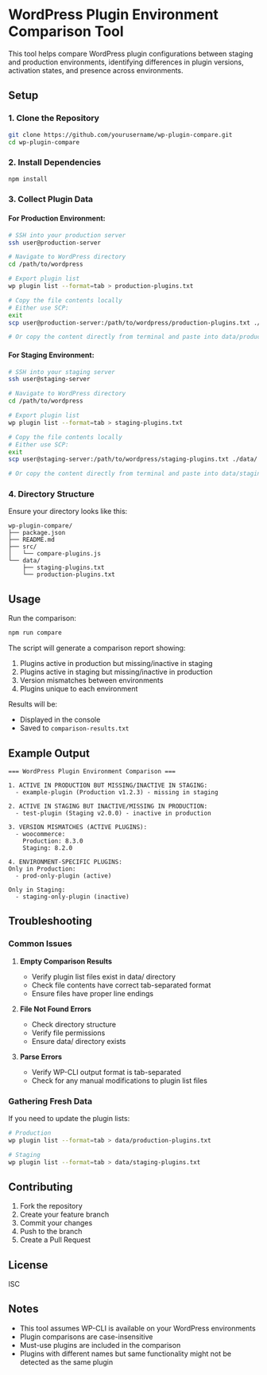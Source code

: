 # WordPress Plugin Environment Comparison Tool

This tool helps compare WordPress plugin configurations between staging and production environments, identifying differences in plugin versions, activation states, and presence across environments.

## Setup

### 1. Clone the Repository
```bash
git clone https://github.com/yourusername/wp-plugin-compare.git
cd wp-plugin-compare
```

### 2. Install Dependencies
```bash
npm install
```

### 3. Collect Plugin Data

#### For Production Environment:
```bash
# SSH into your production server
ssh user@production-server

# Navigate to WordPress directory
cd /path/to/wordpress

# Export plugin list
wp plugin list --format=tab > production-plugins.txt

# Copy the file contents locally
# Either use SCP:
exit
scp user@production-server:/path/to/wordpress/production-plugins.txt ./data/

# Or copy the content directly from terminal and paste into data/production-plugins.txt
```

#### For Staging Environment:
```bash
# SSH into your staging server
ssh user@staging-server

# Navigate to WordPress directory
cd /path/to/wordpress

# Export plugin list
wp plugin list --format=tab > staging-plugins.txt

# Copy the file contents locally
# Either use SCP:
exit
scp user@staging-server:/path/to/wordpress/staging-plugins.txt ./data/

# Or copy the content directly from terminal and paste into data/staging-plugins.txt
```

### 4. Directory Structure
Ensure your directory looks like this:
```
wp-plugin-compare/
├── package.json
├── README.md
├── src/
│   └── compare-plugins.js
└── data/
    ├── staging-plugins.txt
    └── production-plugins.txt
```

## Usage

Run the comparison:
```bash
npm run compare
```

The script will generate a comparison report showing:
1. Plugins active in production but missing/inactive in staging
2. Plugins active in staging but missing/inactive in production
3. Version mismatches between environments
4. Plugins unique to each environment

Results will be:
- Displayed in the console
- Saved to `comparison-results.txt`

## Example Output
```
=== WordPress Plugin Environment Comparison ===

1. ACTIVE IN PRODUCTION BUT MISSING/INACTIVE IN STAGING:
  - example-plugin (Production v1.2.3) - missing in staging
  
2. ACTIVE IN STAGING BUT INACTIVE/MISSING IN PRODUCTION:
  - test-plugin (Staging v2.0.0) - inactive in production

3. VERSION MISMATCHES (ACTIVE PLUGINS):
  - woocommerce:
    Production: 8.3.0
    Staging: 8.2.0

4. ENVIRONMENT-SPECIFIC PLUGINS:
Only in Production:
  - prod-only-plugin (active)

Only in Staging:
  - staging-only-plugin (inactive)
```

## Troubleshooting

### Common Issues

1. **Empty Comparison Results**
   - Verify plugin list files exist in data/ directory
   - Check file contents have correct tab-separated format
   - Ensure files have proper line endings

2. **File Not Found Errors**
   - Check directory structure
   - Verify file permissions
   - Ensure data/ directory exists

3. **Parse Errors**
   - Verify WP-CLI output format is tab-separated
   - Check for any manual modifications to plugin list files

### Gathering Fresh Data
If you need to update the plugin lists:

```bash
# Production
wp plugin list --format=tab > data/production-plugins.txt

# Staging
wp plugin list --format=tab > data/staging-plugins.txt
```

## Contributing

1. Fork the repository
2. Create your feature branch
3. Commit your changes
4. Push to the branch
5. Create a Pull Request

## License
ISC

## Notes
- This tool assumes WP-CLI is available on your WordPress environments
- Plugin comparisons are case-insensitive
- Must-use plugins are included in the comparison
- Plugins with different names but same functionality might not be detected as the same plugin